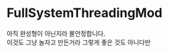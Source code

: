 # FullSystemThreadingMod
아직 완성형이 아닌지라 불안정합니다.               
이것도 그냥 놀자고 만든거라 그렇게 좋은 것도 아니다만               